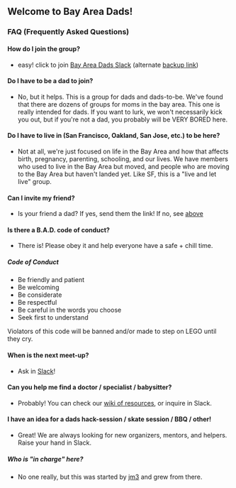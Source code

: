 ## Welcome to Bay Area Dads!

### FAQ (Frequently Asked Questions)

#### How do I join the group?
- easy! click to join [Bay Area Dads Slack](https://bayareadads.herokuapp.com/) (alternate [backup link](http://hamsterpad.com/chat/bayareadads))

#### Do I have to be a dad to join?
- No, but it helps. This is a group for dads and dads-to-be. We've found that there are dozens of groups for moms in the bay area. This one is really intended for dads. If you want to lurk, we won't necessarily kick you out, but if you're not a dad, you probably will be VERY BORED here.

#### Do I have to live in (San Francisco, Oakland, San Jose, etc.) to be here?
- Not at all, we're just focused on life in the Bay Area and how that
  affects birth, pregnancy, parenting, schooling, and our lives. We have
  members who used to live in the Bay Area but moved, and people who are
  moving to the Bay Area but haven't landed yet. Like SF, this is a
  "live and let live" group.

#### Can I invite my friend?
- Is your friend a dad? If yes, send them the link! If no, see [above](#do-i-have-to-be-a-dad-to-join)

#### Is there a B.A.D. code of conduct?
- There is! Please obey it and help everyone have a safe + chill time.

##### Code of Conduct
- Be friendly and patient
- Be welcoming
- Be considerate
- Be respectful
- Be careful in the words you choose
- Seek first to understand

Violators of this code will be banned and/or made to step on LEGO until they cry.

#### When is the next meet-up?
- Ask in [Slack](https://bayareadads.herokuapp.com/)!

#### Can you help me find a doctor / specialist / babysitter?
- Probably! You can check our [wiki of resources](https://github.com/bayareadads/org/wiki), or inquire in Slack.

#### I have an idea for a dads hack-session / skate session / BBQ / other!
- Great! We are always looking for new organizers, mentors, and helpers. Raise your hand in Slack.

##### Who is "in charge" here?
- No one really, but this was started by [jm3](http://twitter.com/jm3)
  and grew from there.
